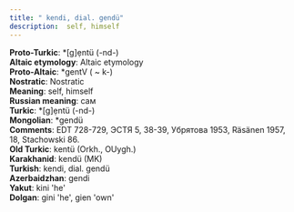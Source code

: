 ```yaml
---
title: " kendi, dial. gendü"
description:  self, himself
---
```


<strong>Proto-Turkic</strong>:  *[g]ẹntü (-nd-)<br>
<strong>Altaic etymology</strong>:  Altaic etymology<br>
<strong> Proto-Altaic</strong>:  *gentV ( ~ k-)<br>
<strong>Nostratic</strong>:  Nostratic<br>
<strong>Meaning</strong>:  self, himself<br>
<strong>Russian meaning</strong>:  сам<br>
<strong>Turkic</strong>:  *[g]ẹntü (-nd-)<br>
<strong>Mongolian</strong>:  *gendü<br>
<strong>Comments</strong>:  EDT 728-729, ЭСТЯ 5, 38-39, Убрятова 1953, Räsänen 1957, 18, Stachowski 86.<br>
<strong>Old Turkic</strong>:  kentü (Orkh., OUygh.)<br>
<strong>Karakhanid</strong>:  kendü (MK)<br>
<strong>Turkish</strong>:  kendi, dial. gendü<br>
<strong>Azerbaidzhan</strong>:  gendi<br>
<strong>Yakut</strong>:  kini 'he'<br>
<strong>Dolgan</strong>:  gini 'he', gien 'own'<br>


